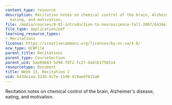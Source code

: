 ```yaml
---
content_type: resource
description: Recitation notes on chemical control of the brain, Alzheimer's disease,
  eating, and motivation.
file: /media/courses/9-01-introduction-to-neuroscience-fall-2007/6434e1aa333b4c7e11d0419ae07611a6_wk13_9_01_r08.pdf
file_type: application/pdf
learning_resource_types:
- Recitations
license: https://creativecommons.org/licenses/by-nc-sa/4.0/
ocw_type: OCWFile
parent_title: Recitations
parent_type: CourseSection
parent_uid: bae09683-5d94-fdf2-fc27-da41b1f56514
resourcetype: Document
title: Week 13, Recitation 2
uid: 6434e1aa-333b-4c7e-11d0-419ae07611a6
---
```

Recitation notes on chemical control of the brain, Alzheimer's disease, eating, and motivation.